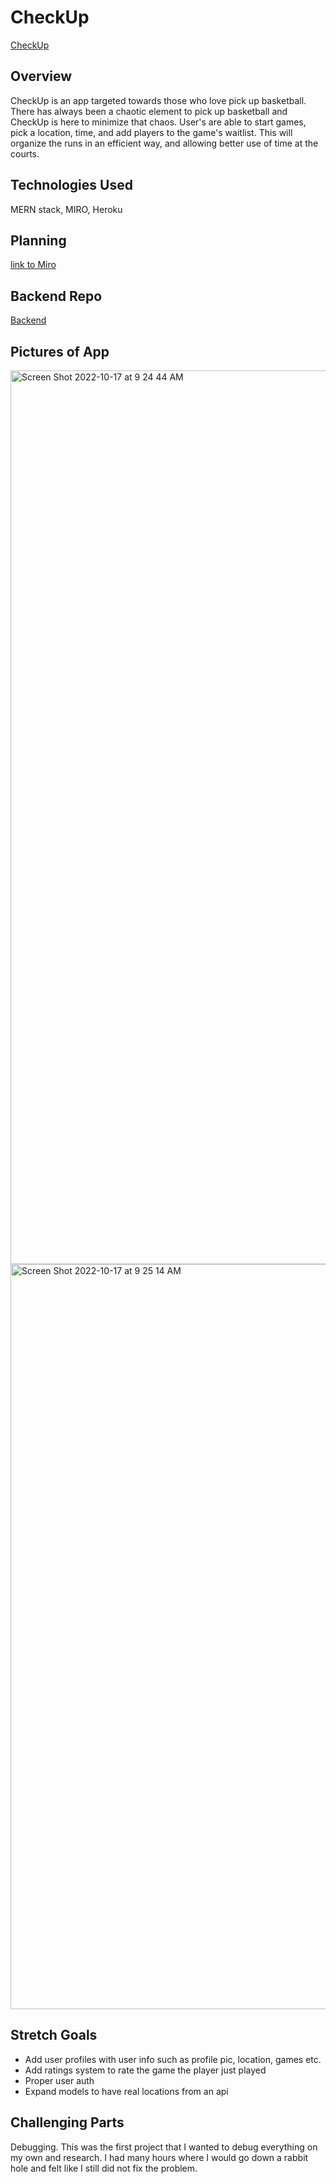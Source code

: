 # CheckUp
[CheckUp](https://checkupreact.herokuapp.com/)
## Overview
CheckUp is an app targeted towards those who love pick up basketball. There has always been a chaotic element to pick up basketball and CheckUp is here to minimize that chaos. User's are able to start games, pick a location, time, and add players to the game's waitlist. This will organize the runs in an efficient way, and allowing better use of time at the courts.

## Technologies Used
MERN stack, MIRO, Heroku

## Planning
[link to Miro](https://miro.com/app/board/uXjVPOi07fE=/?share_link_id=607843975235)
## Backend Repo
[Backend](https://github.com/ShahryarAbbasi/CheckUpBackend)

## Pictures of App
<img width="1430" alt="Screen Shot 2022-10-17 at 9 24 44 AM" src="https://user-images.githubusercontent.com/85513770/196189050-2ea98511-da37-4eda-9124-c20d04309652.png">
<img width="1192" alt="Screen Shot 2022-10-17 at 9 25 14 AM" src="https://user-images.githubusercontent.com/85513770/196189090-1db75d1b-fda4-4d6a-9d56-cad5dbe31985.png">

## Stretch Goals
* Add user profiles with user info such as profile pic, location, games etc.
* Add ratings system to rate the game the player just played
* Proper user auth
* Expand models to have real locations from an api

## Challenging Parts
Debugging. This was the first project that I wanted to debug everything on my own and research. I had many hours where I would go down a rabbit hole and felt like I still did not fix the problem. 

